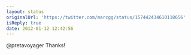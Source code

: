 ```yaml
---
layout: status
originalUrl: 'https://twitter.com/marcgg/status/157442434610118656'
isReply: true
date: 2012-01-12 12:42:56
---
```


@pretavoyager Thanks!
